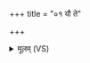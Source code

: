 +++
title = "०१ यौ ते"

+++
<details><summary>मूलम् (VS)</summary>

यौ ते॑ मा॒तोन्म॒मार्ज॑ जा॒तायाः॑ पति॒वेद॑नौ।  
दु॒र्णामा॒ तत्र॒ मा गृ॑धद॒लिंश॑ उ॒त व॒त्सपः॑ ॥
</details>